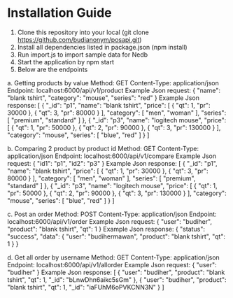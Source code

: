 # Installation Guide

1. Clone this repository into your local (git clone https://github.com/budianonym/posapi.git)
2. Install all dependencies listed in package.json (npm install)
3. Run import.js to import sample data for Nedb
4. Start the application by npm start
5. Below are the endpoints 

a. Getting products by value
Method: GET
Content-Type: application/json
Endpoint: localhost:6000/api/v1/product
Example Json request:
{
 "name": "blank tshirt",
 "category": "mouse",
 "series": "red"
}
Example Json response:
[
  {
    "_id": "p1",
    "name": "blank tshirt",
    "price": [
      {
        "qt": 1,
        "pr": 30000
      },
      {
        "qt": 3,
        "pr": 80000
      }
    ],
    "category": [
      "men",
      "woman"
    ],
    "series": [
      "premium",
      "standard"
    ]
  },
  {
    "_id": "p3",
    "name": "logitech mouse",
    "price": [
      {
        "qt": 1,
        "pr": 50000
      },
      {
        "qt": 2,
        "pr": 90000
      },
      {
        "qt": 3,
        "pr": 130000
      }
    ],
    "category": "mouse",
    "series": [
      "blue",
      "red"
    ]
  }
]

b. Comparing 2 product by product id
Method: GET
Content-Type: application/json
Endpoint: localhost:6000/api/v1/compare
Example Json request:
    {
      "id1": "p1",
     "id2": "p3"
    }
Example Json response:
[
  {
    "_id": "p1",
    "name": "blank tshirt",
    "price": [
      {
        "qt": 1,
        "pr": 30000
      },
      {
        "qt": 3,
        "pr": 80000
      }
    ],
    "category": [
      "men",
      "woman"
    ],
    "series": [
      "premium",
      "standard"
    ]
  },
  {
    "_id": "p3",
    "name": "logitech mouse",
    "price": [
      {
        "qt": 1,
        "pr": 50000
      },
      {
        "qt": 2,
        "pr": 90000
      },
      {
        "qt": 3,
        "pr": 130000
      }
    ],
    "category": "mouse",
    "series": [
      "blue",
      "red"
    ]
  }
]

c. Post an order
Method: POST
Content-Type: application/json
Endpoint: localhost:6000/api/v1/order
Example Json request:
{
  "user": "budiher",
  "product": "blank tshirt",
  "qt": 1
}
Example Json response:
{
  "status": "success",
  "data": {
    "user": "budihermawan",
    "product": "blank tshirt",
    "qt": 1
  }
}

d. Get all order by username
Method: GET
Content-Type: application/json
Endpoint: localhost:6000/api/v1/allorder
Example Json request:
{
  "user": "budiher"
}
Example Json response:
[
  {
    "user": "budiher",
    "product": "blank tshirt",
    "qt": 1,
    "_id": "bLnwDhn6aikc5sGm"
  },
  {
    "user": "budiher",
    "product": "blank tshirt",
    "qt": 1,
    "_id": "iaFUhM6oPVKCNN3N"
  }
]